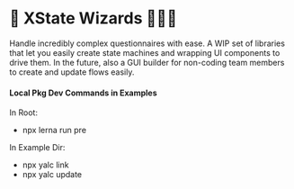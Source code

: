 # 🔮 XState Wizards 🧙🏽‍♂️

Handle incredibly complex questionnaires with ease. A WIP set of libraries that let you easily create state machines and wrapping UI components to drive them. In the future, also a GUI builder for non-coding team members to create and update flows easily.

#### Local Pkg Dev Commands in Examples

In Root:

- npx lerna run pre

In Example Dir:

- npx yalc link <package>
- npx yalc update <package>
